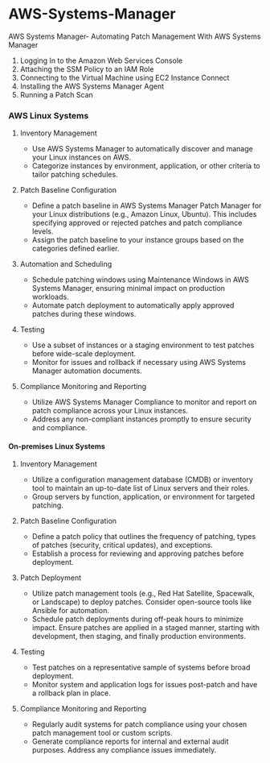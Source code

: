 # AWS-Systems-Manager
AWS Systems Manager- Automating Patch Management With AWS Systems Manager
1. Logging In to the Amazon Web Services Console
2. Attaching the SSM Policy to an IAM Role
3. Connecting to the Virtual Machine using EC2 Instance Connect
4. Installing the AWS Systems Manager Agent
5. Running a Patch Scan

### AWS Linux Systems

1. Inventory Management
    * Use AWS Systems Manager to automatically discover and manage your Linux instances on AWS.
    * Categorize instances by environment, application, or other criteria to tailor patching schedules.

2. Patch Baseline Configuration
    * Define a patch baseline in AWS Systems Manager Patch Manager for your Linux distributions (e.g., Amazon Linux, Ubuntu). This includes specifying approved or rejected patches and patch compliance levels.
    * Assign the patch baseline to your instance groups based on the categories defined earlier.

3. Automation and Scheduling
    * Schedule patching windows using Maintenance Windows in AWS Systems Manager, ensuring minimal impact on production workloads.
    * Automate patch deployment to automatically apply approved patches during these windows.

4. Testing
    * Use a subset of instances or a staging environment to test patches before wide-scale deployment.
    * Monitor for issues and rollback if necessary using AWS Systems Manager automation documents.

5. Compliance Monitoring and Reporting
    * Utilize AWS Systems Manager Compliance to monitor and report on patch compliance across your Linux instances.
    * Address any non-compliant instances promptly to ensure security and compliance.

#### On-premises Linux Systems
1. Inventory Management
    * Utilize a configuration management database (CMDB) or inventory tool to maintain an up-to-date list of Linux servers and their roles.
    * Group servers by function, application, or environment for targeted patching.

2. Patch Baseline Configuration
    * Define a patch policy that outlines the frequency of patching, types of patches (security, critical updates), and exceptions.
    * Establish a process for reviewing and approving patches before deployment.

3. Patch Deployment
    * Utilize patch management tools (e.g., Red Hat Satellite, Spacewalk, or Landscape) to deploy patches. Consider open-source tools like Ansible for automation.
    * Schedule patch deployments during off-peak hours to minimize impact. Ensure patches are applied in a staged manner, starting with development, then staging, and finally production environments.

4. Testing
    * Test patches on a representative sample of systems before broad deployment.
    * Monitor system and application logs for issues post-patch and have a rollback plan in place.

5. Compliance Monitoring and Reporting
    * Regularly audit systems for patch compliance using your chosen patch management tool or custom scripts.
    * Generate compliance reports for internal and external audit purposes. Address any compliance issues immediately.

